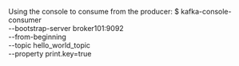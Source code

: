 Using the console to consume from the producer:
$ kafka-console-consumer \
--bootstrap-server broker101:9092 \
--from-beginning \
--topic hello_world_topic \
--property print.key=true

